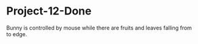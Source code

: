 # Project-12-Done
Bunny is controlled by mouse while there are fruits and leaves falling from to edge.
